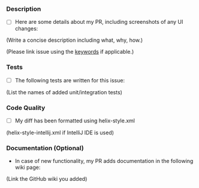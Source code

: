 ### Description

- [ ] Here are some details about my PR, including screenshots of any UI changes:

(Write a concise description including what, why, how.)

(Please link issue using the [keywords](https://docs.github.com/en/github/managing-your-work-on-github/linking-a-pull-request-to-an-issue#linking-a-pull-request-to-an-issue-using-a-keyword) if applicable.)

### Tests

- [ ] The following tests are written for this issue:

(List the names of added unit/integration tests)

### Code Quality

- [ ] My diff has been formatted using helix-style.xml 

(helix-style-intellij.xml if IntelliJ IDE is used)

### Documentation (Optional)

- In case of new functionality, my PR adds documentation in the following wiki page:

(Link the GitHub wiki you added)
